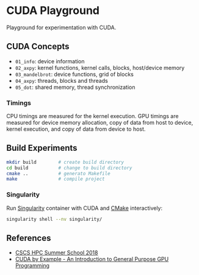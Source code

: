 # CUDA Playground

Playground for experimentation with CUDA.

## CUDA Concepts

* `01_info`: device information
* `02_axpy`: kernel functions, kernel calls, blocks, host/device memory
* `03_mandelbrot`: device functions, grid of blocks
* `04_axpy`: threads, blocks and threads
* `05_dot`: shared memory, thread synchronization

### Timings

CPU timings are measured for the kernel execution. GPU timings are measured for device memory allocation, copy of data from host to device, kernel execution, and copy of data from device to host.

## Build Experiments

```bash
mkdir build        # create build directory
cd build           # change to build directory
cmake ..           # generato Makefile
make               # compile project
```

### Singularity

Run [Singularity](https://singularity.hpcng.org/) container with CUDA and [CMake](https://cmake.org/) interactively:

```bash
singularity shell --nv singularity/
```

## References

* [CSCS HPC Summer School 2018](https://github.com/eth-cscs/SummerSchool2018)
* [CUDA by Example - An Introduction to General Purpose GPU Programming](https://developer.nvidia.com/cuda-example)
